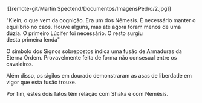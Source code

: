 ![[remote-git/Martin Spectend/Documentos/ImagensPedro/2.jpg]]

"Klein, o que vem da cognição. Era um dos Nêmesis. É necessário manter o equilíbrio no caos. Houve alguns, mas até agora foram menos de uma dúzia. O primeiro Lúcifer foi necessário. O resto surgiu desta primeira lenda"

O símbolo dos Signos sobrepostos indica uma fusão de Armaduras da Eterna Ordem. Provavelmente feita de forma não consesual entre os cavaleiros.

Além disso, os sigilos em dourado demonstraram as asas de liberdade em vigor que esta fusão trouxe.

Por fim, estes dois fatos têm relação com Shaka e com Nemêsis.